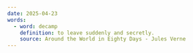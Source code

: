 ```yaml
---
date: 2025-04-23
words:
  - word: decamp
    definition: to leave suddenly and secretly.
    source: Around the World in Eighty Days - Jules Verne
---
```


